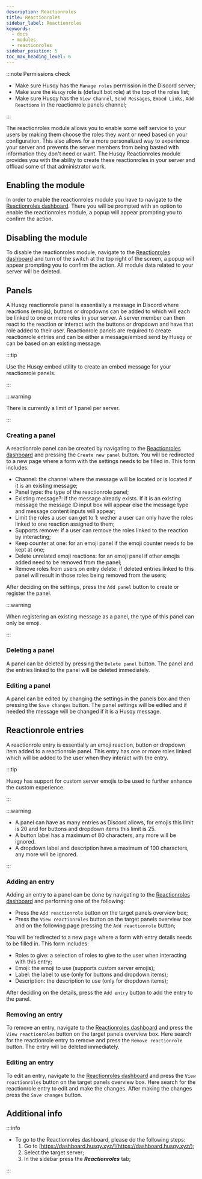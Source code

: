 ```yaml
---
description: Reactionroles
title: Reactionroles
sidebar_label: Reactionroles
keywords:
  - docs
  - modules
  - reactionroles
sidebar_position: 5
toc_max_heading_level: 6
---
```


:::note Permissions check

- Make sure Husqy has the `Manage roles` permission in the Discord server;
- Make sure the `Husqy` role is (default bot role) at the top of the roles list;
- Make sure Husqy has the `View Channel`, `Send Messages`, `Embed Links`, `Add Reactions` in the reactionrole panels channel;

:::

The reactionroles module allows you to enable some self service to your users by making them choose the roles they want or need based on your configuration. This also allows for a more personalized way to experience your server and prevents the server members from being basted with information they don't need or want. The Husqy Reactionroles module provides you with the ability to create these reactionroles in your server and offload some of that administrator work.

## Enabling the module

In order to enable the reactionroles module you have to navigate to the [Reactionroles dashboard](#additional-info). There you will be prompted with an option to enable the reactionroles module, a popup will appear prompting you to confirm the action.

## Disabling the module

To disable the reactionroles module, navigate to the [Reactionroles dashboard](#additional-info) and turn of the switch at the top right of the screen, a popup will appear prompting you to confirm the action. All module data related to your server will be deleted.

## Panels

A Husqy reactionrole panel is essentially a message in Discord where reactions (emojis), buttons or dropdowns can be added to which will each be linked to one or more roles in your server. A server member can then react to the reaction or interact with the buttons or dropdown and have that role added to their user. Reactionrole panels are required to create reactionrole entries and can be either a message/embed send by Husqy or can be based on an existing message.

:::tip

Use the Husqy embed utility to create an embed message for your reactionrole panels.

:::

:::warning

There is currently a limit of 1 panel per server.

:::

### Creating a panel

A reactionrole panel can be created by navigating to the [Reactionroles dashboard](#additional-info) and pressing the `Create new panel` button. You will be redirected to a new page where a form with the settings needs to be filled in. This form includes:

- Channel: the channel where the message will be located or is located if it is an existing message;
- Panel type: the type of the reactionrole panel;
- Existing message?: if the message already exists. If it is an existing message the message ID input box will appear else the message type and message content inputs will appear;
- Limit the roles a user can get to 1: wether a user can only have the roles linked to one reaction assigned to them;
- Supports remove: if a user can remove the roles linked to the reaction by interacting;
- Keep counter at one: for an emoji panel if the emoji counter needs to be kept at one;
- Delete unrelated emoji reactions: for an emoji panel if other emojis added need to be removed from the panel;
- Remove roles from users on entry delete: if deleted entries linked to this panel will result in those roles being removed from the users;

After deciding on the settings, press the `Add panel` button to create or register the panel.

:::warning

When registering an existing message as a panel, the type of this panel can only be emoji.

:::

### Deleting a panel

A panel can be deleted by pressing the `Delete panel` button. The panel and the entries linked to the panel will be deleted immediately. 

### Editing a panel

A panel can be edited by changing the settings in the panels box and then pressing the `Save changes` button. The panel settings will be edited and if needed the message will be changed if it is a Husqy message. 

## Reactionrole entries

A reactionrole entry is essentially an emoji reaction, button or dropdown item added to a reactionrole panel. This entry has one or more roles linked which will be added to the user when they interact with the entry.

:::tip

Husqy has support for custom server emojis to be used to further enhance the custom experience.

:::

:::warning

- A panel can have as many entries as Discord allows, for emojis this limit is 20 and for buttons and dropdown items this limit is 25.
- A button label has a maximum of 80 characters, any more will be ignored.
- A dropdown label and description have a maximum of 100 characters, any more will be ignored.

:::

### Adding an entry

Adding an entry to a panel can be done by navigating to the [Reactionroles dashboard](#additional-info) and performing one of the following:

- Press the `Add reactionrole` button on the target panels overview box;
- Press the `View reactionroles` button on the target panels overview box and on the following page pressing the `Add reactionrole` button;

You will be redirected to a new page where a form with entry details needs to be filled in. This form includes:

- Roles to give: a selection of roles to give to the user when interacting with this entry;
- Emoji: the emoji to use (supports custom server emojis);
- Label: the label to use (only for buttons and dropdown items);
- Description: the description to use (only for dropdown items);

After deciding on the details, press the `Add entry` button to add the entry to the panel.

### Removing an entry

To remove an entry, navigate to the [Reactionroles dashboard](#additional-info) and press the `View reactionroles` button on the target panels overview box. Here search for the reactionrole entry to remove and press the `Remove reactionrole` button. The entry will be deleted immediately.

### Editing an entry

To edit an entry, navigate to the [Reactionroles dashboard](#additional-info) and press the `View reactionroles` button on the target panels overview box. Here search for the reactionrole entry to edit and make the changes. After making the changes press the `Save changes` button.

## Additional info

:::info

- To go to the Reactionroles dashboard, please do the following steps:
  1. Go to [https://dashboard.husqy.xyz/](https://dashboard.husqy.xyz/);
  2. Select the target server;
  3. In the sidebar press the **_Reactionroles_** tab;

:::